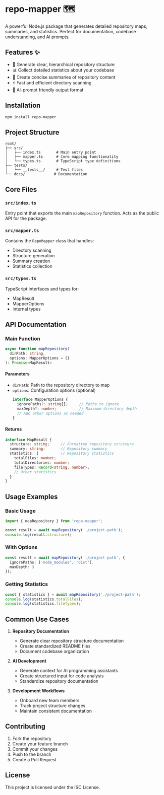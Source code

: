 
# repo-mapper 🗺️

A powerful Node.js package that generates detailed repository maps, summaries, and statistics. Perfect for documentation, codebase understanding, and AI prompts.

## Features ✨

- 📁 Generate clear, hierarchical repository structure
- 📊 Collect detailed statistics about your codebase
- 📝 Create concise summaries of repository content
- ⚡ Fast and efficient directory scanning
- 🤖 AI-prompt friendly output format

## Installation

```bash
npm install repo-mapper
```


## Project Structure

```
root/
├── src/
│   ├── index.ts       # Main entry point
│   ├── mapper.ts      # Core mapping functionality
│   └── types.ts       # TypeScript type definitions
├── tests/
│   └── __tests__/     # Test files
└── docs/             # Documentation
```

## Core Files

### `src/index.ts`
Entry point that exports the main `mapRepository` function. Acts as the public API for the package.

### `src/mapper.ts`
Contains the `RepoMapper` class that handles:
- Directory scanning
- Structure generation
- Summary creation
- Statistics collection

### `src/types.ts`
TypeScript interfaces and types for:
- MapResult
- MapperOptions
- Internal types

## API Documentation

### Main Function

```typescript
async function mapRepository(
  dirPath: string,
  options: MapperOptions = {}
): Promise<MapResult>
```

#### Parameters

- `dirPath`: Path to the repository directory to map
- `options`: Configuration options (optional)
  ```typescript
  interface MapperOptions {
    ignorePaths?: string[];     // Paths to ignore
    maxDepth?: number;          // Maximum directory depth
    // Add other options as needed
  }
  ```

#### Returns

```typescript
interface MapResult {
  structure: string;     // Formatted repository structure
  summary: string;       // Repository summary
  statistics: {          // Repository statistics
    totalFiles: number;
    totalDirectories: number;
    fileTypes: Record<string, number>;
    // Other statistics
  }
}
```

## Usage Examples

### Basic Usage

```typescript
import { mapRepository } from 'repo-mapper';

const result = await mapRepository('./project-path');
console.log(result.structure);
```

### With Options

```typescript
const result = await mapRepository('./project-path', {
  ignorePaths: ['node_modules', 'dist'],
  maxDepth: 3
});
```

### Getting Statistics

```typescript
const { statistics } = await mapRepository('./project-path');
console.log(statistics.totalFiles);
console.log(statistics.fileTypes);
```

## Common Use Cases

1. **Repository Documentation**
   - Generate clear repository structure documentation
   - Create standardized README files
   - Document codebase organization

2. **AI Development**
   - Generate context for AI programming assistants
   - Create structured input for code analysis
   - Standardize repository documentation

3. **Development Workflows**
   - Onboard new team members
   - Track project structure changes
   - Maintain consistent documentation


## Contributing

1. Fork the repository
2. Create your feature branch
3. Commit your changes
4. Push to the branch
5. Create a Pull Request

## License
This project is licensed under the ISC License.